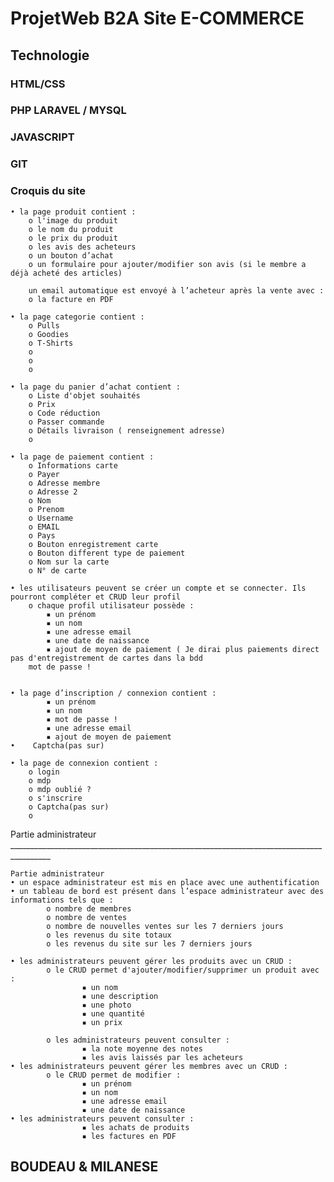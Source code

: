 # ProjetWeb B2A Site E-COMMERCE


## Technologie 

### HTML/CSS 
### PHP LARAVEL / MYSQL
### JAVASCRIPT
### GIT


### Croquis du site

    • la page produit contient :
        o l'image du produit
        o le nom du produit
        o le prix du produit
        o les avis des acheteurs
        o un bouton d’achat
        o un formulaire pour ajouter/modifier son avis (si le membre a déjà acheté des articles)

        un email automatique est envoyé à l’acheteur après la vente avec : 
        o la facture en PDF

    • la page categorie contient :
        o Pulls
        o Goodies
        o T-Shirts
        o 
        o 
        o 

    • la page du panier d’achat contient :
        o Liste d'objet souhaités
        o Prix
        o Code réduction
        o Passer commande
        o Détails livraison ( renseignement adresse)
        o 

    • la page de paiement contient :
        o Informations carte
        o Payer
        o Adresse membre 
        o Adresse 2
        o Nom
        o Prenom
        o Username
        o EMAIL
        o Pays
        o Bouton enregistrement carte
        o Bouton different type de paiement
        o Nom sur la carte 
        o N° de carte

    • les utilisateurs peuvent se créer un compte et se connecter. Ils pourront compléter et CRUD leur profil 
        o chaque profil utilisateur possède :
            ▪ un prénom
            ▪ un nom
            ▪ une adresse email
            ▪ une date de naissance
            ▪ ajout de moyen de paiement ( Je dirai plus paiements direct pas d'entregistrement de cartes dans la bdd
        mot de passe !


    • la page d’inscription / connexion contient :
            ▪ un prénom
            ▪ un nom
            ▪ mot de passe !
            ▪ une adresse email
            ▪ ajout de moyen de paiement
    •    Captcha(pas sur)

    • la page de connexion contient :
        o login
        o mdp
        o mdp oublié ?
        o s'inscrire
        o Captcha(pas sur)
        o 



Partie administrateur
    ________________________________________________________________________________________

    Partie administrateur
    • un espace administrateur est mis en place avec une authentification 
    • un tableau de bord est présent dans l’espace administrateur avec des informations tels que :
            o nombre de membres
            o nombre de ventes
            o nombre de nouvelles ventes sur les 7 derniers jours
            o les revenus du site totaux
            o les revenus du site sur les 7 derniers jours

    • les administrateurs peuvent gérer les produits avec un CRUD :
            o le CRUD permet d'ajouter/modifier/supprimer un produit avec :
                    ▪ un nom
                    ▪ une description
                    ▪ une photo
                    ▪ une quantité
                    ▪ un prix

            o les administrateurs peuvent consulter :
                    ▪ la note moyenne des notes
                    ▪ les avis laissés par les acheteurs
    • les administrateurs peuvent gérer les membres avec un CRUD :
            o le CRUD permet de modifier :
                    ▪ un prénom
                    ▪ un nom
                    ▪ une adresse email
                    ▪ une date de naissance
    • les administrateurs peuvent consulter :
                    ▪ les achats de produits
                    ▪ les factures en PDF

## BOUDEAU & MILANESE
